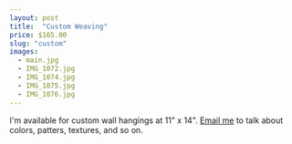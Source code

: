 ```yaml
---
layout: post
title:  "Custom Weaving"
price: $165.00
slug: "custom"
images:
  - main.jpg
  - IMG_1072.jpg
  - IMG_1074.jpg
  - IMG_1075.jpg
  - IMG_1076.jpg
---
```


I'm available for custom wall hangings at 11" x 14". [Email me](mailto:acklin.mary@gmail.com) to talk about colors, patters, textures, and so on.
